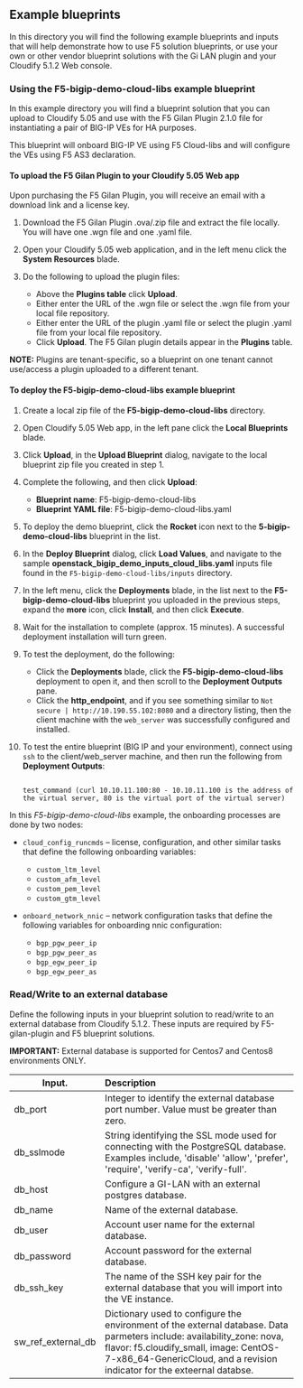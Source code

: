 ## Example blueprints

In this directory you will find the following example blueprints and inputs that will help demonstrate how to use F5 solution blueprints, or use your own or other vendor blueprint solutions with the Gi LAN plugin and your Cloudify 5.1.2 Web console. 

### Using the F5-bigip-demo-cloud-libs example blueprint

In this example directory you will find a blueprint solution that you can upload to Cloudify 5.05 and use with the F5 Gilan Plugin 2.1.0 file for instantiating a pair of BIG-IP VEs for HA purposes.

This blueprint will onboard BIG-IP VE using F5 Cloud-libs and will configure the VEs using F5 AS3 declaration. 

#### To upload the F5 Gilan Plugin to your Cloudify 5.05 Web app 

Upon purchasing the F5 Gilan Plugin, you will receive an email with a download link and a license key. 

1.	Download the F5 Gilan Plugin .ova/.zip file and extract the file locally. You will have one .wgn file and one .yaml file.
2.	Open your Cloudify 5.05 web application, and in the left menu click the **System Resources** blade.
3.	Do the following to upload the plugin files:

     * Above the **Plugins table** click **Upload**.
     * Either enter the URL of the .wgn file or select the .wgn file from your local file repository.
     * Either enter the URL of the plugin .yaml file or select the plugin .yaml file from your local file repository.
     * Click **Upload**. The F5 Gilan plugin details appear in the **Plugins** table.

**NOTE:** Plugins are tenant-specific, so a blueprint on one tenant cannot use/access a plugin uploaded to a different tenant.


#### To deploy the F5-bigip-demo-cloud-libs example blueprint 

1. Create a local zip file of the **F5-bigip-demo-cloud-libs** directory.
2. Open Cloudify 5.05 Web app, in the left pane click the **Local Blueprints** blade.
3. Click **Upload**, in the **Upload Blueprint** dialog, navigate to the local blueprint zip file you created in step 1.
4. Complete the following, and then click **Upload**:

     * **Blueprint name**: F5-bigip-demo-cloud-libs
     * **Blueprint YAML file**: F5-bigip-demo-cloud-libs.yaml

5. To deploy the demo blueprint, click the **Rocket** icon next to the **5-bigip-demo-cloud-libs** blueprint in the list.
6. In the **Deploy Blueprint** dialog, click **Load Values**, and navigate to the sample **openstack_bigip_demo_inputs_cloud_libs.yaml** inputs file found in the  ``F5-bigip-demo-cloud-libs/inputs`` directory.
7. In the left menu, click the **Deployments** blade, in the list next to the **F5-bigip-demo-cloud-libs** blueprint you uploaded in the previous steps, expand the **more** icon, click **Install**, and then click **Execute**. 
8. Wait for the installation to complete (approx. 15 minutes). A successful deployment installation will turn green.
9. To test the deployment, do the following:

     * Click the **Deployments** blade, click the **F5-bigip-demo-cloud-libs** deployment to open it, and then scroll to the **Deployment Outputs** pane.
     * Click the **http_endpoint**, and if you see something similar to ``Not secure | http://10.190.55.102:8080`` and a directory listing, then the client machine with the ``web_server`` was successfully configured and installed. 

10. To test the entire blueprint (BIG IP and your environment), connect using ``ssh`` to the client/web_server machine, and then run the following from **Deployment Outputs**:

    ```
    
    test_command (curl 10.10.11.100:80 - 10.10.11.100 is the address of the virtual server, 80 is the virtual port of the virtual server) 
    
    ```
    
In this *F5-bigip-demo-cloud-libs* example, the onboarding processes are done by two nodes: 

* ``cloud_config_runcmds`` – license, configuration, and other similar tasks that define the following onboarding variables:

    *  ``custom_ltm_level``
    *  ``custom_afm_level``
    *  ``custom_pem_level``
    *  ``custom_gtm_level``
 
* ``onboard_network_nnic`` – network configuration tasks that define the following variables for onboarding nnic configuration:

    * ``bgp_pgw_peer_ip``
    * ``bgp_pgw_peer_as``
    * ``bgp_egw_peer_ip``
    * ``bgp_egw_peer_as``



### Read/Write to an external database

Define the following inputs in your blueprint solution to read/write to an external database from Cloudify 5.1.2. These inputs are required by F5-gilan-plugin and F5 blueprint solutions.  

**IMPORTANT:** External database is supported for Centos7 and Centos8 environments ONLY.


| Input.                    | Description                                                     |                                                      
|---------------------------| :---------------------------------------------------------------| 
| db_port                   | Integer to identify the external database port number. Value must be greater than zero.          |                                                   
| db_sslmode                | String identifying the SSL mode used for connecting with the PostgreSQL database. Examples include, 'disable' 'allow', 'prefer', 'require', 'verify-ca', 'verify-full'. |
| db_host                   | Configure a GI-LAN with an external postgres database.|
| db_name                   | Name of the external database.|
| db_user                   | Account user name for the external database. |
| db_password               | Account password for the external database. |
| db_ssh_key                | The name of the SSH key pair for the external database that you will import into the VE instance. |
| sw_ref_external_db        | Dictionary used to configure the environment of the external database. Data parmeters include: availability_zone: nova, flavor: f5.cloudify_small, image: CentOS-7-x86_64-GenericCloud, and a revision indicator for the exteernal databse.  |      


[1]: https://clouddocs.f5.com/cloud/nfv/latest/